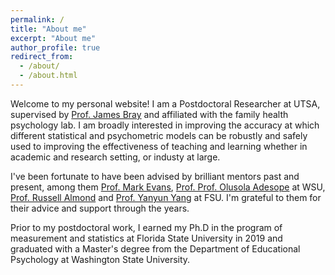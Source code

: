 ```yaml
---
permalink: /
title: "About me"
excerpt: "About me"
author_profile: true
redirect_from:
  - /about/
  - /about.html
---
```

Welcome to my personal website! I am a Postdoctoral Researcher at UTSA, supervised by <a href="https://cs.stanford.edu/people/chrismre/">Prof. James Bray</a> and affiliated with the family health psychology lab. I am broadly interested in improving the accuracy at which different statistical and psychometric models can be robustly and safely used to improving the effectiveness of teaching and learning whether in academic and research setting, or industy at large.

I've been fortunate to have been advised by brilliant mentors past and present, among them <a href="http://www.math.wsu.edu/faculty/mevans/">Prof. Mark Evans</a>, <a href="https://education.wsu.edu/olusola-adesope/">Prof. Prof. Olusola Adesope</a> at WSU, <a href="https://education.fsu.edu/faculty-and-staff/dr-russell-almond/">Prof. Russell Almond</a> and <a href="https://education.fsu.edu/faculty-and-staff/dr-yanyun-yang/">Prof. Yanyun Yang</a> at FSU. I'm grateful to them for their advice and support through the years.

Prior to my postdoctoral work, I earned my Ph.D in the program of measurement and statistics at Florida State University in 2019 and graduated with a Master's degree from the Department of Educational Psychology at Washington State University.
